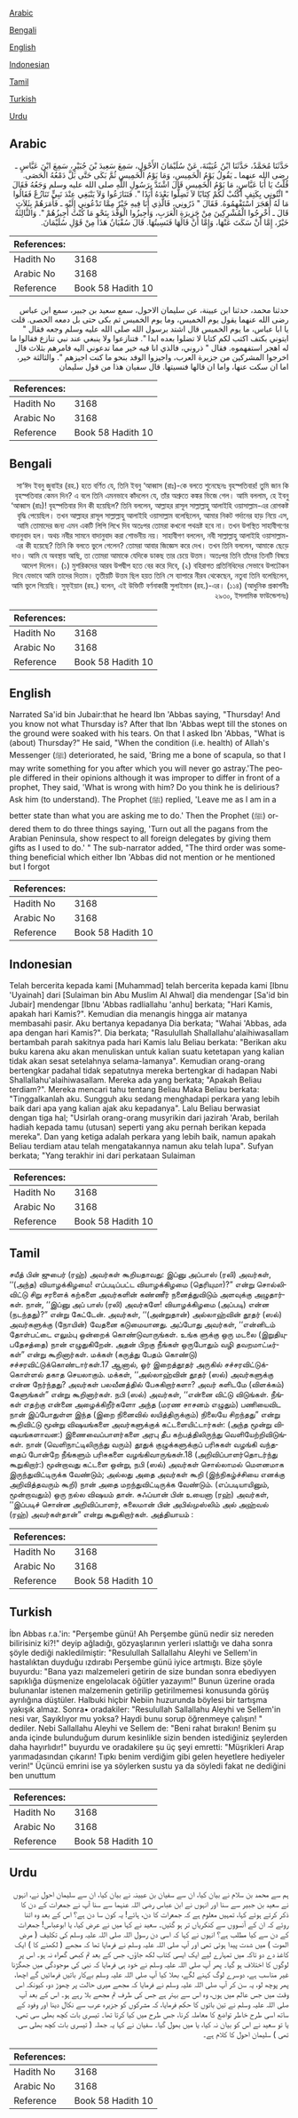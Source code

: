 [Arabic](#arabic)

[Bengali](#bengali)

[English](#english)

[Indonesian](#indonesian)

[Tamil](#tamil)

[Turkish](#turkish)

[Urdu](#urdu)

## Arabic


<div dir="rtl" lang="ar" style={{fontSize:'larger',backgroundColor:'#f8f9fa',padding:20}}>
حَدَّثَنَا مُحَمَّدٌ، حَدَّثَنَا ابْنُ عُيَيْنَةَ، عَنْ سُلَيْمَانَ الأَحْوَلِ، سَمِعَ سَعِيدَ بْنَ جُبَيْرٍ، سَمِعَ ابْنَ عَبَّاسٍ ـ رضى الله عنهما ـ يَقُولُ يَوْمُ الْخَمِيسِ، وَمَا يَوْمُ الْخَمِيسِ ثُمَّ بَكَى حَتَّى بَلَّ دَمْعُهُ الْحَصَى‏.‏ قُلْتُ يَا أَبَا عَبَّاسٍ، مَا يَوْمُ الْخَمِيسِ قَالَ اشْتَدَّ بِرَسُولِ اللَّهِ صلى الله عليه وسلم وَجَعُهُ فَقَالَ ‏"‏ ائْتُونِي بِكَتِفٍ أَكْتُبْ لَكُمْ كِتَابًا لاَ تَضِلُّوا بَعْدَهُ أَبَدًا ‏"‏‏.‏ فَتَنَازَعُوا وَلاَ يَنْبَغِي عِنْدَ نَبِيٍّ تَنَازُعٌ فَقَالُوا مَا لَهُ أَهَجَرَ اسْتَفْهِمُوهُ‏.‏ فَقَالَ ‏"‏ ذَرُونِي، فَالَّذِي أَنَا فِيهِ خَيْرٌ مِمَّا تَدْعُونِي إِلَيْهِ ـ فَأَمَرَهُمْ بِثَلاَثٍ قَالَ ـ أَخْرِجُوا الْمُشْرِكِينَ مِنْ جَزِيرَةِ الْعَرَبِ، وَأَجِيزُوا الْوَفْدَ بِنَحْوِ مَا كُنْتُ أُجِيزُهُمْ ‏"‏‏.‏ وَالثَّالِثَةُ خَيْرٌ، إِمَّا أَنْ سَكَتَ عَنْهَا، وَإِمَّا أَنْ قَالَهَا فَنَسِيتُهَا‏.‏ قَالَ سُفْيَانُ هَذَا مِنْ قَوْلِ سُلَيْمَانَ‏.‏
</div>
<div style={{backgroundColor:'#f8f9fa',padding:20, marginBottom: 10}}><table> <thead> <tr> <th>References:</th> <th></th> </tr> </thead> <tbody><tr><td>Hadith No</td><td>3168</td></tr><tr><td>Arabic No</td><td>3168</td></tr><tr><td>Reference</td><td>Book 58 Hadith 10</td></tr></tbody></table></div>


<div dir="rtl" lang="ar" style={{fontSize:'larger',backgroundColor:'#f8f9fa',padding:20}}>
حدثنا محمد، حدثنا ابن عيينة، عن سليمان الاحول، سمع سعيد بن جبير، سمع ابن عباس رضى الله عنهما يقول يوم الخميس، وما يوم الخميس ثم بكى حتى بل دمعه الحصى. قلت يا ابا عباس، ما يوم الخميس قال اشتد برسول الله صلى الله عليه وسلم وجعه فقال " ايتوني بكتف اكتب لكم كتابا لا تضلوا بعده ابدا ". فتنازعوا ولا ينبغي عند نبي تنازع فقالوا ما له اهجر استفهموه. فقال " ذروني، فالذي انا فيه خير مما تدعوني اليه فامرهم بثلاث قال اخرجوا المشركين من جزيرة العرب، واجيزوا الوفد بنحو ما كنت اجيزهم ". والثالثة خير، اما ان سكت عنها، واما ان قالها فنسيتها. قال سفيان هذا من قول سليمان
</div>
<div style={{backgroundColor:'#f8f9fa',padding:20, marginBottom: 10}}><table> <thead> <tr> <th>References:</th> <th></th> </tr> </thead> <tbody><tr><td>Hadith No</td><td>3168</td></tr><tr><td>Arabic No</td><td>3168</td></tr><tr><td>Reference</td><td>Book 58 Hadith 10</td></tr></tbody></table></div>

## Bengali


<div dir="rtl" lang="bn" style={{fontSize:'larger',backgroundColor:'#f8f9fa',padding:20}}>
সা‘ঈদ ইবনু জুবাইর (রহ.) হতে বর্ণিত যে, তিনি ইবনু ‘আব্বাস (রাঃ)-কে বলতে শুনেছেনঃ বৃহস্পতিবার! তুমি জান কি বৃহস্পতিবার কেমন দিন? এ বলে তিনি এমনভাবে কাঁদলেন যে, তাঁর অশ্রুতে কঙ্কর ভিজে গেল। আমি বললাম, হে ইবনু ‘আব্বাস (রাঃ)! বৃহস্পতিবার দিন কী হয়েছিল? তিনি বললেন, আল্লাহর রাসূল সাল্লাল্লাহু আলাইহি ওয়াসাল্লাম-এর রোগকষ্ট বৃদ্ধি পেয়েছিল। তখন আল্লাহর রাসূল সাল্লাল্লাহু আলাইহি ওয়াসাল্লাম বলেছিলেন, আমার নিকট গর্দানের হাড় নিয়ে এস, আমি তোমাদের জন্য এমন একটি লিপি লিখে দিব অতঃপর তোমরা কখনো পথভ্রষ্ট হবে না। তখন উপস্থিত সাহাবীগণের বাদানুবাদ হল। অথচ নবীর সামনে বাদানুবাদ করা শোভনীয় নয়। সাহাবীগণ বললেন, নবী সাল্লাল্লাহু আলাইহি ওয়াসাল্লাম-এর কী হয়েছে? তিনি কি বলতে ভুলে গেলেন? তোমরা আবার জিজ্ঞেস করে দেখ। তখন তিনি বললেন, আমাকে ছেড়ে দাও। আমি যে অবস্থায় আছি, তা তোমরা আমাকে যেদিকে ডাকছ তার চেয়ে উত্তম। অতঃপর তিনি তাঁদের তিনটি বিষয়ে আদেশ দিলেন। (১) মুশরিকদের আরব উপদ্বীপ হতে বের করে দিবে, (২) বহিরাগত প্রতিনিধিদের সেভাবে উপঢৌকন দিবে যেভাবে আমি তাদের দিতাম। তৃতীয়টি উত্তম ছিল হয়ত তিনি সে ব্যাপারে নীরব থেকেছেন, নতুবা তিনি বলেছিলেন, আমি ভুলে গিয়েছি। সুফ্ইয়ান (রহ.) বলেন, এই উক্তিটি বর্ণনাকারী সুলাইমান (রহ.)-এর। (১১৪) (আধুনিক প্রকাশনীঃ ২৯৩০, ইসলামিক ফাউন্ডেশনঃ)
</div>
<div style={{backgroundColor:'#f8f9fa',padding:20, marginBottom: 10}}><table> <thead> <tr> <th>References:</th> <th></th> </tr> </thead> <tbody><tr><td>Hadith No</td><td>3168</td></tr><tr><td>Arabic No</td><td>3168</td></tr><tr><td>Reference</td><td>Book 58 Hadith 10</td></tr></tbody></table></div>

## English


<div dir="ltr" lang="en" style={{fontSize:'larger',backgroundColor:'#f8f9fa',padding:20}}>
Narrated Sa'id bin Jubair:that he heard Ibn 'Abbas saying, "Thursday! And you know not what Thursday is? After that Ibn 'Abbas wept till the stones on the ground were soaked with his tears. On that I asked Ibn 'Abbas, "What is (about) Thursday?" He said, "When the condition (i.e. health) of Allah's Messenger (ﷺ) deteriorated, he said, 'Bring me a bone of scapula, so that I may write something for you after which you will never go astray.'The people differed in their opinions although it was improper to differ in front of a prophet, They said, 'What is wrong with him? Do you think he is delirious? Ask him (to understand). The Prophet (ﷺ) replied, 'Leave me as I am in a better state than what you are asking me to do.' Then the Prophet (ﷺ) ordered them to do three things saying, 'Turn out all the pagans from the Arabian Peninsula, show respect to all foreign delegates by giving them gifts as I used to do.' " The sub-narrator added, "The third order was something beneficial which either Ibn 'Abbas did not mention or he mentioned but I forgot
</div>
<div style={{backgroundColor:'#f8f9fa',padding:20, marginBottom: 10}}><table> <thead> <tr> <th>References:</th> <th></th> </tr> </thead> <tbody><tr><td>Hadith No</td><td>3168</td></tr><tr><td>Arabic No</td><td>3168</td></tr><tr><td>Reference</td><td>Book 58 Hadith 10</td></tr></tbody></table></div>

## Indonesian


<div dir="ltr" lang="id" style={{fontSize:'larger',backgroundColor:'#f8f9fa',padding:20}}>
Telah bercerita kepada kami [Muhammad] telah bercerita kepada kami [Ibnu 'Uyainah] dari [Sulaiman bin Abu Muslim Al Ahwal] dia mendengar [Sa'id bin Jubair] mendengar [Ibnu 'Abbas radliallahu 'anhu] berkata; "Hari Kamis, apakah hari Kamis?". Kemudian dia menangis hingga air matanya membasahi pasir. Aku bertanya kepadanya Dia berkata; "Wahai 'Abbas, ada apa dengan hari Kamis?". Dia berkata; "Rasulullah Shallallahu'alaihiwasallam bertambah parah sakitnya pada hari Kamis lalu Beliau berkata: "Berikan aku buku karena aku akan menuliskan untuk kalian suatu ketetapan yang kalian tidak akan sesat setelahnya selama-lamanya". Kemudian orang-orang bertengkar padahal tidak sepatutnya mereka bertengkar di hadapan Nabi Shallallahu'alaihiwasallam. Mereka ada yang berkata; "Apakah Beliau terdiam?". Mereka mencari tahu tentang Beliau Maka Beliau berkata: "Tinggalkanlah aku. Sungguh aku sedang menghadapi perkara yang lebih baik dari apa yang kalian ajak aku kepadanya". Lalu Beliau berwasiat dengan tiga hal; "Usirlah orang-orang musyrikin dari jazirah 'Arab, berilah hadiah kepada tamu (utusan) seperti yang aku pernah berikan kepada mereka". Dan yang ketiga adalah perkara yang lebih baik, namun apakah Beliau terdiam atau telah mengatakannya namun aku telah lupa". Sufyan berkata; "Yang terakhir ini dari perkataan Sulaiman
</div>
<div style={{backgroundColor:'#f8f9fa',padding:20, marginBottom: 10}}><table> <thead> <tr> <th>References:</th> <th></th> </tr> </thead> <tbody><tr><td>Hadith No</td><td>3168</td></tr><tr><td>Arabic No</td><td>3168</td></tr><tr><td>Reference</td><td>Book 58 Hadith 10</td></tr></tbody></table></div>

## Tamil


<div dir="ltr" lang="ta" style={{fontSize:'larger',backgroundColor:'#f8f9fa',padding:20}}>
சயீத் பின் ஜுபைர் (ரஹ்) அவர்கள் கூறியதாவது: இப்னு அப்பாஸ் (ரலி) அவர்கள், ‘‘(அந்த) வியாழக்கிழமை! எப்படிப்பட்ட வியாழக்கிழமை (தெரியுமா)?” என்று சொல்லிவிட்டு சிறு சரளைக் கற்களை அவர்களின் கண்ணீர் நனைத்துவிடும் அளவுக்கு அழுதார்கள். நான், ‘‘இப்னு அப் பாஸ் (ரலி) அவர்களே! வியாழக்கிழமை (அப்படி) என்ன (நடந்தது)?” என்று கேட்டேன். அவர்கள், ‘‘(அன்றுதான்) அல்லாஹ்வின் தூதர் (ஸல்) அவர்களுக்கு (நோயின்) வேதனை கடுமையானது. அப்போது அவர்கள், ‘‘என்னிடம் தோள்பட்டை எலும்பு ஒன்றைக் கொண்டுவாருங்கள். உங்க ளுக்கு ஒரு மடலை (இறுதியுபதேசத்தை) நான் எழுதுகிறேன். அதன் பிறகு நீங்கள் ஒருபோதும் வழி தவறமாட்டீர்கள்” என்று கூறினார்கள். மக்கள் (கருத்து பேதம் கொண்டு) சச்சரவிட்டுக்கொண்டார்கள்.17 ஆனால், ஓர் இறைத்தூதர் அருகில் சச்சரவிட்டுக்கொள்ளல் தகாத செயலாகும். மக்கள், ‘‘அல்லாஹ்வின் தூதர் (ஸல்) அவர்களுக்கு என்ன நேர்ந்தது? அவர்கள் பலவீனத்தில் பேசுகிறார்களா? அவர் களிடமே (விளக்கம்) கேளுங்கள்” என்று கூறினார்கள். நபி (ஸல்) அவர்கள், ‘‘என்னை விட்டு விடுங்கள். நீங்கள் எதற்கு என்னை அழைக்கிறீர்களோ அந்த (மரண சாசனம் எழுதும்) பணியைவிட நான் இப்போதுள்ள இந்த (இறை நினைவில் லயித்திருக்கும்) நிலையே சிறந்தது” என்று கூறிவிட்டு மூன்று விஷயங்களை அவர்களுக்குக் கட்டளையிட்டார்கள்: (அந்த மூன்று விஷயங்களாவன:) இணைவைப்பாளர்களை அரபு தீப கற்பத்திலிருந்து வெளியேற்றிவிடுங்கள். நான் (வெளிநாட்டிலிருந்து வரும்) தூதுக் குழுக்களுக்குப் பரிசுகள் வழங்கி வந்ததைப் போன்றே நீங்களும் பரிசுகளை வழங்கிவாருங்கள்.18 (அறிவிப்பாளர்தொடர்ந்து கூறுகிறார்:) மூன்றாவது கட்டளை ஒன்று, நபி (ஸல்) அவர்கள் சொல்லாமல் மௌனமாக இருந்துவிட்டிருக்க வேண்டும்; அல்லது அதை அவர்கள் கூறி (இந்நிகழ்ச்சியை எனக்கு அறிவித்தவரும் கூறி) நான் அதை மறந்துவிட்டிருக்க வேண்டும். (எப்படியாயினும், மூன்றாவதும்) ஒரு நல்ல விஷயம் தான். சுஃப்யான் பின் உயைனா (ரஹ்) அவர்கள், ‘‘இப்படிச் சொன்ன அறிவிப்பாளர், சுலைமான் பின் அபில்முஸ்லிம் அல் அஹ்வல் (ரஹ்) அவர்கள்தான்” என்று கூறுகிறார்கள். அத்தியாயம் :
</div>
<div style={{backgroundColor:'#f8f9fa',padding:20, marginBottom: 10}}><table> <thead> <tr> <th>References:</th> <th></th> </tr> </thead> <tbody><tr><td>Hadith No</td><td>3168</td></tr><tr><td>Arabic No</td><td>3168</td></tr><tr><td>Reference</td><td>Book 58 Hadith 10</td></tr></tbody></table></div>

## Turkish


<div dir="ltr" lang="tr" style={{fontSize:'larger',backgroundColor:'#f8f9fa',padding:20}}>
İbn Abbas r.a.'in: "Perşembe günü! Ah Perşembe günü nedir siz nereden bilirisiniz ki?!" deyip ağladığı, gözyaşlarının yerleri ıslattığı ve daha sonra şöyle dediği nakledilmiştir: "Resulullah Sallallahu Aleyhi ve Sellem'in hastalıktan duyduğu ızdırabı Perşembe günü iyice artmıştı. Bize şöyle buyurdu: "Bana yazı malzemeleri getirin de size bundan sonra ebediyyen sapıklığa düşmenize engelolacak öğütler yazayım!" Bunun üzerine orada bulunanlar istenen malzemenin getirilip getirilmemesi konusunda görüş ayrılığına düştüler. Halbuki hiçbir Nebiin huzurunda böylesi bir tartışma yakışık almaz. Sonra• oradakiler: "Resulullah Sallallahu Aleyhi ve Sellem'in nesi var, Sayıklıyor mu yoksa? Haydi bunu sorup öğrenmeye çalışın! " dediler. Nebi Sallallahu Aleyhi ve Sellem de: "Beni rahat bırakın! Benim şu anda içinde bulunduğum durum kesinlikle sizin benden istediğiniz şeylerden daha hayırlıdır!" buyurdu ve oradakilere şu üç şeyi emretti: "Müşrikleri Arap yarımadasından çıkarın! Tıpkı benim verdiğim gibi gelen heyetlere hediyeler verin!" Üçüncü emrini ise ya söylerken sustu ya da söyledi fakat ne dediğini ben unuttum
</div>
<div style={{backgroundColor:'#f8f9fa',padding:20, marginBottom: 10}}><table> <thead> <tr> <th>References:</th> <th></th> </tr> </thead> <tbody><tr><td>Hadith No</td><td>3168</td></tr><tr><td>Arabic No</td><td>3168</td></tr><tr><td>Reference</td><td>Book 58 Hadith 10</td></tr></tbody></table></div>

## Urdu


<div dir="rtl" lang="ur" style={{fontSize:'larger',backgroundColor:'#f8f9fa',padding:20}}>
ہم سے محمد بن سلام نے بیان کیا، ان سے سفیان بن عیینہ نے بیان کیا، ان سے سلیمان احول نے، انہوں نے سعید بن جبیر سے سنا اور انہوں نے ابن عباس رضی اللہ عنہما سے سنا آپ نے جمعرات کے دن کا ذکر کرتے ہوئے کہا، تمہیں معلوم ہے کہ جمعرات کا دن، ہائے! یہ کون سا دن ہے؟ اس کے بعد وہ اتنا روئے کہ ان کے آنسووں سے کنکریاں تر ہو گئیں۔ سعید نے کہا میں نے عرض کیا، یا ابوعباس! جمعرات کے دن سے کیا مطلب ہے؟ انہوں نے کہا کہ اسی دن رسول اللہ صلی اللہ علیہ وسلم کی تکلیف ( مرض الموت ) میں شدت پیدا ہوئی تھی اور آپ صلی اللہ علیہ وسلم نے فرمایا تھا کہ مجھے ( لکھنے کا ) ایک کاغذ دے دو تاکہ میں تمہارے لیے ایک ایسی کتاب لکھ جاؤں، جس کے بعد تم کبھی گمراہ نہ ہو۔ اس پر لوگوں کا اختلاف ہو گیا۔ پھر آپ صلی اللہ علیہ وسلم نے خود ہی فرمایا کہ نبی کی موجودگی میں جھگڑنا غیر مناسب ہے، دوسرے لوگ کہنے لگے، بھلا کیا آپ صلی اللہ علیہ وسلم بےکار باتیں فرمائیں گے اچھا، پھر پوچھ لو، یہ سن کر آپ صلی اللہ علیہ وسلم نے فرمایا کہ مجھے میری حالت پر چھوڑ دو، کیونکہ اس وقت میں جس عالم میں ہوں، وہ اس سے بہتر ہے جس کی طرف تم مجھے بلا رہے ہو۔ اس کے بعد آپ صلی اللہ علیہ وسلم نے تین باتوں کا حکم فرمایا، کہ مشرکوں کو جزیرہ عرب سے نکال دینا اور وفود کے ساتھ اسی طرح خاطر تواضع کا معاملہ کرنا، جس طرح میں کیا کرتا تھا۔ تیسری بات کچھ بھلی سی تھی، یا تو سعید نے اس کو بیان نہ کیا، یا میں بھول گیا۔ سفیان نے کہا یہ جملہ ( تیسری بات کچھ بھلی سی تھی ) سلیمان احول کا کلام ہے۔
</div>
<div style={{backgroundColor:'#f8f9fa',padding:20, marginBottom: 10}}><table> <thead> <tr> <th>References:</th> <th></th> </tr> </thead> <tbody><tr><td>Hadith No</td><td>3168</td></tr><tr><td>Arabic No</td><td>3168</td></tr><tr><td>Reference</td><td>Book 58 Hadith 10</td></tr></tbody></table></div>